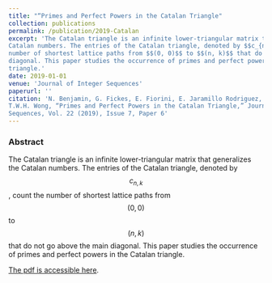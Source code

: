 ```yaml
---
title: "“Primes and Perfect Powers in the Catalan Triangle"
collection: publications
permalink: /publication/2019-Catalan
excerpt: 'The Catalan triangle is an infinite lower-triangular matrix that generalizes the
Catalan numbers. The entries of the Catalan triangle, denoted by $$c_{n,k}$$, count the
number of shortest lattice paths from $$(0, 0)$$ to $$(n, k)$$ that do not go above the main
diagonal. This paper studies the occurrence of primes and perfect powers in the Catalan
triangle.'
date: 2019-01-01
venue: 'Journal of Integer Sequences'
paperurl: ''
citation: 'N. Benjamin, G. Fickes, E. Fiorini, E. Jaramillo Rodriguez, E. Jovinelly, and
T.W.H. Wong, “Primes and Perfect Powers in the Catalan Triangle,” Journal of Integer
Sequences, Vol. 22 (2019), Issue 7, Paper 6'
---
```

### Abstract

The Catalan triangle is an infinite lower-triangular matrix that generalizes the
Catalan numbers. The entries of the Catalan triangle, denoted by $$c_{n,k}$$, count the
number of shortest lattice paths from $$(0, 0)$$ to $$(n, k)$$ that do not go above the main
diagonal. This paper studies the occurrence of primes and perfect powers in the Catalan
triangle.

[The pdf is accessible here](https://www.emis.de/journals/JIS/VOL22/Fiorini/fiorini3.pdf).
